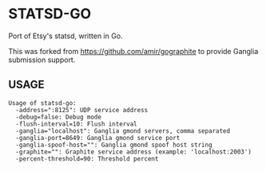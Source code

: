 STATSD-GO
=========

Port of Etsy's statsd, written in Go.

This was forked from https://github.com/amir/gographite to provide
Ganglia submission support.

USAGE
-----

```
Usage of statsd-go:
  -address=":8125": UDP service address
  -debug=false: Debug mode
  -flush-interval=10: Flush interval
  -ganglia="localhost": Ganglia gmond servers, comma separated
  -ganglia-port=8649: Ganglia gmond service port
  -ganglia-spoof-host="": Ganglia gmond spoof host string
  -graphite="": Graphite service address (example: 'localhost:2003')
  -percent-threshold=90: Threshold percent
```

